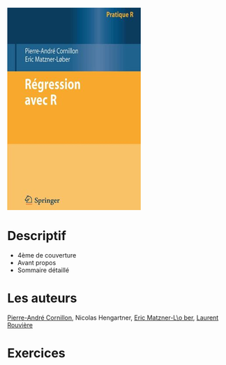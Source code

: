 
<div>

<div class="column-left">
<p><img src="couverture_v1.jpg" alt="Couverture" /></p>
</div>

<div class="column-right">

# Descriptif

  * 4ème de couverture
  * Avant propos
  * Sommaire détaillé
  
# Les auteurs

[Pierre-André Cornillon](https://perso.univ-rennes2.fr/pierre-andre.cornillon), Nicolas Hengartner, [Eric Matzner-L\o ber](https://perso.univ-rennes2.fr/eric.matzner), [Laurent Rouvière](https://perso.univ-rennes2.fr/laurent.rouviere)

# Exercices

</div>

</div>
